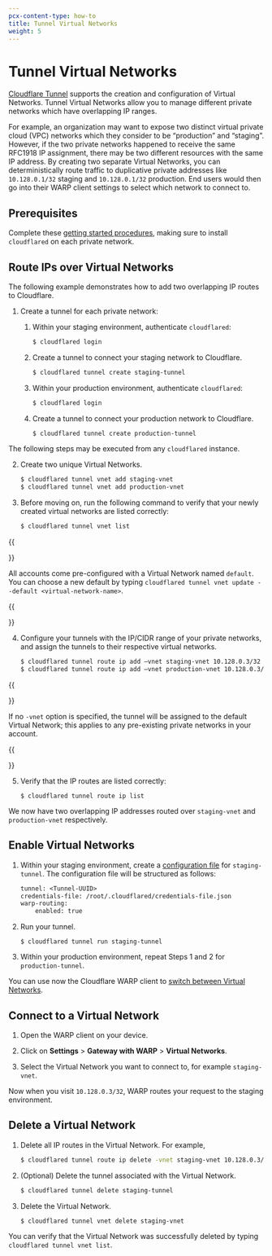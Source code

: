 ```yaml
---
pcx-content-type: how-to
title: Tunnel Virtual Networks
weight: 5
---
```


# Tunnel Virtual Networks

[Cloudflare Tunnel](/cloudflare-one/connections/connect-apps/) supports the creation and configuration of Virtual Networks. Tunnel Virtual Networks allow you to manage different private networks which have overlapping IP ranges.

For example, an organization may want to expose two distinct virtual private cloud (VPC) networks which they consider to be “production” and “staging”. However, if the two private networks happened to receive the same RFC1918 IP assignment, there may be two different resources with the same IP address. By creating two separate Virtual Networks, you can deterministically route traffic to duplicative private addresses like `10.128.0.1/32` staging and `10.128.0.1/32` production. End users would then go into their WARP client settings to select which network to connect to.

## Prerequisites

Complete these [getting started procedures](/cloudflare-one/connections/connect-networks/private-net/#before-you-start), making sure to install `cloudflared` on each private network.

## Route IPs over Virtual Networks

The following example demonstrates how to add two overlapping IP routes to Cloudflare.

1. Create a tunnel for each private network:

    1. Within your staging environment, authenticate `cloudflared`:

        ```bash
        $ cloudflared login
        ```

    2. Create a tunnel to connect your staging network to Cloudflare.

        ```bash
        $ cloudflared tunnel create staging-tunnel
        ```

    3. Within your production environment, authenticate `cloudflared`:

        ```bash
        $ cloudflared login
        ```

    4. Create a tunnel to connect your production network to Cloudflare.

        ```bash
        $ cloudflared tunnel create production-tunnel
        ```

The following steps may be executed from any `cloudflared` instance.

2. Create two unique Virtual Networks.

    ```bash
    $ cloudflared tunnel vnet add staging-vnet
    $ cloudflared tunnel vnet add production-vnet
    ```

3. Before moving on, run the following command to verify that your newly created virtual networks are listed correctly:

    ```bash
    $ cloudflared tunnel vnet list
    ```

{{<Aside type="note" header="Default Virtual Network">}}

All accounts come pre-configured with a Virtual Network named `default`. You can choose a new default by typing `cloudflared tunnel vnet update --default <virtual-network-name>`.

{{</Aside>}}

4. Configure your tunnels with the IP/CIDR range of your private networks, and assign the tunnels to their respective virtual networks.

    ```bash
    $ cloudflared tunnel route ip add –vnet staging-vnet 10.128.0.3/32 staging-tunnel
    $ cloudflared tunnel route ip add –vnet production-vnet 10.128.0.3/32 production-tunnel
    ```

{{<Aside type="note">}}

If no `-vnet` option is specified, the tunnel will be assigned to the default Virtual Network; this applies to any pre-existing private networks in your account.

{{</Aside>}}

5. Verify that the IP routes are listed correctly:

    ```
    $ cloudflared tunnel route ip list
    ```
We now have two overlapping IP addresses routed over `staging-vnet` and `production-vnet` respectively.
 
## Enable Virtual Networks

1. Within your staging environment, create a [configuration file](/cloudflare-one/connections/connect-apps/configuration/local-management/configuration-file/) for `staging-tunnel`. The configuration file will be structured as follows:
   
    ```txt
    tunnel: <Tunnel-UUID>
    credentials-file: /root/.cloudflared/credentials-file.json
    warp-routing:
        enabled: true
    ```

2. Run your tunnel.

    ```
    $ cloudflared tunnel run staging-tunnel
    ```

3. Within your production environment, repeat Steps 1 and 2 for `production-tunnel`.

You can use now the Cloudflare WARP client to [switch between Virtual Networks](#connect-to-a-virtual-network).

## Connect to a Virtual Network

1. Open the WARP client on your device.

2. Click on **Settings** > **Gateway with WARP** > **Virtual Networks**.

3. Select the Virtual Network you want to connect to, for example `staging-vnet`.

Now when you visit `10.128.0.3/32`, WARP routes your request to the staging environment.

## Delete a Virtual Network

1. Delete all IP routes in the Virtual Network. For example,

    ```bash
    $ cloudflared tunnel route ip delete -vnet staging-vnet 10.128.0.3/32
    ```

2. (Optional) Delete the tunnel associated with the Virtual Network.

    ```bash
    $ cloudflared tunnel delete staging-tunnel 
    ```

3. Delete the Virtual Network.

    ```bash
    $ cloudflared tunnel vnet delete staging-vnet
    ```
    
You can verify that the Virtual Network was successfully deleted by typing `cloudflared tunnel vnet list`.
